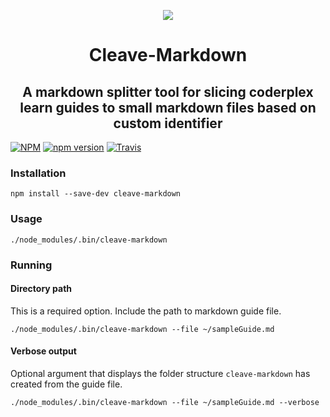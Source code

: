 <p align="center">
  <img src="https://i.imgur.com/GhH5qXWt.png"/>
</p>
<h1 align="center">Cleave-Markdown</h1>
<h2 align="center">A markdown splitter tool for slicing coderplex learn guides to small markdown files based on custom identifier
</h2>

[![NPM](https://nodei.co/npm/cleave-markdown.png?mini=true)](https://nodei.co/npm/cleave-markdown/) [![npm version](https://badge.fury.io/js/cleave-markdown.svg)](https://badge.fury.io/js/cleave-markdown) [![Travis](https://travis-ci.org/M-ZubairAhmed/cleave-md.svg?branch=master)](https://travis-ci.org/M-ZubairAhmed/cleave-md.svg?branch=master)

### Installation

`npm install --save-dev cleave-markdown`

### Usage

`./node_modules/.bin/cleave-markdown`

### Running

#### Directory path

This is a required option. Include the path to markdown guide file.

`./node_modules/.bin/cleave-markdown --file ~/sampleGuide.md`

#### Verbose output

Optional argument that displays the folder structure `cleave-markdown` has created from the guide file.

`./node_modules/.bin/cleave-markdown --file ~/sampleGuide.md --verbose`
